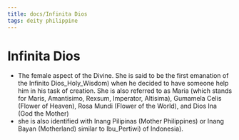 ```yaml
---
title: docs/Infinita Dios
tags: deity philippine
---
```


# Infinita Dios
- The female aspect of the Divine. She is said to be the first emanation of the Infinito Dios_Holy_Wisdom) when he decided to have someone help him in his task of creation. She is also referred to as Maria (which stands for Maris, Amantisimo, Rexsum, Imperator, Altisima), Gumamela Celis (Flower of Heaven), Rosa Mundi (Flower of the World), and Dios Ina (God the Mother)
- she is also identified with Inang Pilipinas (Mother Philippines) or Inang Bayan (Motherland) similar to Ibu_Pertiwi) of Indonesia).